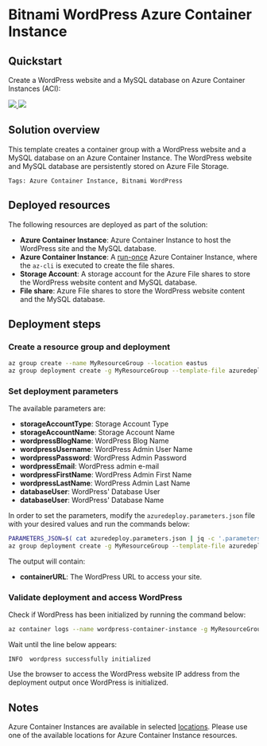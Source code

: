 # Bitnami WordPress Azure Container Instance

## Quickstart

Create a WordPress website and a MySQL database on Azure Container Instances (ACI):

<a href="https://portal.azure.com/#create/Microsoft.Template/uri/https%3A%2F%2Fraw.githubusercontent.com%2Fbitnami-labs%2Faci-templates%2Fmaster%2Fwordpress%2Fazuredeploy.json" target="_blank">
    <img src="http://azuredeploy.net/deploybutton.png"/>
</a>
<a href="http://armviz.io/#/?load=https%3A%2F%2Fraw.githubusercontent.com%2Fbitnami-labs%2Faci-templates%2Fmaster%2Fwordpress%2Fazuredeploy.json" target="_blank">
    <img src="http://armviz.io/visualizebutton.png"/>
</a>

## Solution overview

This template creates a container group with a WordPress website and a MySQL database on an Azure Container Instance. The WordPress website and MySQL database are persistently stored on Azure File Storage.

`Tags: Azure Container Instance, Bitnami WordPress`

## Deployed resources

The following resources are deployed as part of the solution:

+ **Azure Container Instance**: Azure Container Instance to host the WordPress site and the MySQL database.
+ **Azure Container Instance**: A [run-once](https://docs.microsoft.com/en-us/azure/container-instances/container-instances-restart-policy#container-restart-policy) Azure Container Instance, where the `az-cli` is executed to create the file shares.
+ **Storage Account**: A storage account for the Azure File shares to store the WordPress website content and MySQL database.
+ **File share**: Azure File shares to store the WordPress website content and the MySQL database.

## Deployment steps

### Create a resource group and deployment

```bash
az group create --name MyResourceGroup --location eastus
az group deployment create -g MyResourceGroup --template-file azuredeploy.json
```

### Set deployment parameters

The available parameters are:

+ **storageAccountType**: Storage Account Type
+ **storageAccountName**: Storage Account Name
+ **wordpressBlogName**: WordPress Blog Name
+ **wordpressUsername**: WordPress Admin User Name
+ **wordpressPassword**: WordPress Admin Password
+ **wordpressEmail**: WordPress admin e-mail
+ **wordpressFirstName**: WordPress Admin First Name
+ **wordpressLastName**: WordPress Admin Last Name
+ **databaseUser**: WordPress' Database User
+ **databaseUser**: WordPress' Database Name

In order to set the parameters, modify the `azuredeploy.parameters.json` file with your desired values and run the commands below:

```bash
PARAMETERS_JSON=$( cat azuredeploy.parameters.json | jq -c '.parameters' )
az group deployment create -g MyResourceGroup --template-file azuredeploy.json --parameters "$PARAMETERS_JSON"
```

The output will contain:

+ **containerURL**: The WordPress URL to access your site.

### Validate deployment and access WordPress

Check if WordPress has been initialized by running the command below:

```bash
az container logs --name wordpress-container-instance -g MyResourceGroup --container-name wordpress --follow
```

Wait until the line below appears:

```
INFO  wordpress successfully initialized
```

Use the browser to access the WordPress website IP address from the deployment output once WordPress is initialized. 

## Notes

Azure Container Instances are available in selected [locations](https://docs.microsoft.com/en-us/azure/container-instances/container-instances-quotas#region-availability). Please use one of the available locations for Azure Container Instance resources.
